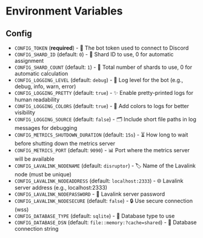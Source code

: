 # Environment Variables

## Config

- `CONFIG_TOKEN` (**required**) - 🔑 The bot token used to connect to Discord
- `CONFIG_SHARD_ID` (default: `0`) - 🔢 Shard ID to use, 0 for automatic assignment
- `CONFIG_SHARD_COUNT` (default: `1`) - 🔢 Total number of shards to use, 0 for automatic calculation
- `CONFIG_LOGGING_LEVEL` (default: `debug`) - 📜 Log level for the bot (e.g., debug, info, warn, error)
- `CONFIG_LOGGING_PRETTY` (default: `true`) - ✨ Enable pretty-printed logs for human readability
- `CONFIG_LOGGING_COLORS` (default: `true`) - 🌈 Add colors to logs for better visibility
- `CONFIG_LOGGING_SOURCE` (default: `false`) - 🗂️ Include short file paths in log messages for debugging
- `CONFIG_METRICS_SHUTDOWN_DURATION` (default: `15s`) - ⏳ How long to wait before shutting down the metrics server
- `CONFIG_METRICS_PORT` (default: `9090`) - 📊 Port where the metrics server will be available
- `CONFIG_LAVALINK_NODENAME` (default: `disruptor`) - 🏷️ Name of the Lavalink node (must be unique)
- `CONFIG_LAVALINK_NODEADDRESS` (default: `localhost:2333`) - 🌐 Lavalink server address (e.g., localhost:2333)
- `CONFIG_LAVALINK_NODEPASSWORD` - 🔑 Lavalink server password
- `CONFIG_LAVALINK_NODESECURE` (default: `false`) - 🔒 Use secure connection (wss)
- `CONFIG_DATABASE_TYPE` (default: `sqlite`) - 🔗 Database type to use
- `CONFIG_DATABASE_DSN` (default: `file::memory:?cache=shared`) - 🔗 Database connection string
